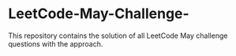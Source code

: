 # LeetCode-May-Challenge-
This repository contains the solution of all LeetCode May challenge questions with the approach.
